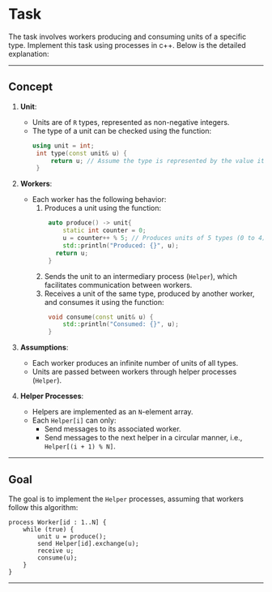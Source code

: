 # Task 

The task involves workers producing and consuming units of a specific type. Implement this task using processes in c++. Below is the detailed explanation:

---

## Concept

1. **Unit**:
   - Units are of `R` types, represented as non-negative integers.
   - The type of a unit can be checked using the function:
     ```cpp
     using unit = int;
      int type(const unit& u) {
          return u; // Assume the type is represented by the value itself.
      }
     ```

2. **Workers**:
   - Each worker has the following behavior:
     1. Produces a unit using the function:
        ```cpp
         auto produce() -> unit{
             static int counter = 0;
             u = counter++ % 5; // Produces units of 5 types (0 to 4) make it random
             std::println("Produced: {}", u);
           return u;
         }
        ```
     2. Sends the unit to an intermediary process (`Helper`), which facilitates communication between workers.
     3. Receives a unit of the same type, produced by another worker, and consumes it using the function:
        ```cpp
         void consume(const unit& u) {
             std::println("Consumed: {}", u);
         }
        ```

3. **Assumptions**:
   - Each worker produces an infinite number of units of all types.
   - Units are passed between workers through helper processes (`Helper`).

4. **Helper Processes**:
   - Helpers are implemented as an `N`-element array.
   - Each `Helper[i]` can only:
     - Send messages to its associated worker.
     - Send messages to the next helper in a circular manner, i.e., `Helper[(i + 1) % N]`.

---

## Goal

The goal is to implement the `Helper` processes, assuming that workers follow this algorithm:

```plaintext
process Worker[id : 1..N] {
    while (true) {
        unit u = produce();
        send Helper[id].exchange(u);
        receive u;
        consume(u);
    }
}
```

---

